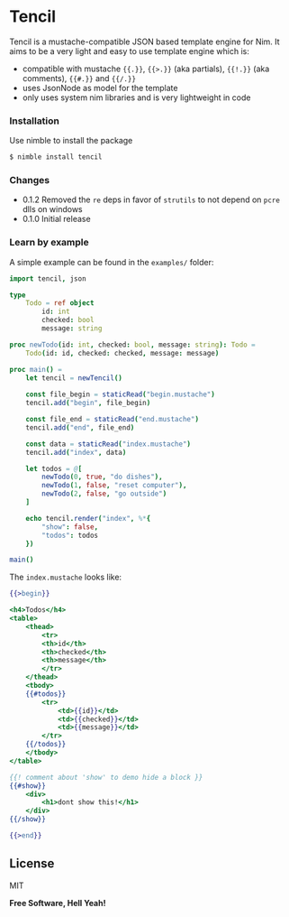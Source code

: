# Tencil

Tencil is a mustache-compatible JSON based template engine for Nim.
It aims to be a very light and easy to use template engine which is:

  - compatible with mustache `{{.}}`, `{{>.}}` (aka partials), `{{!.}}` (aka comments), `{{#.}}` and `{{/.}}` 
  - uses JsonNode as model for the template
  - only uses system nim libraries and is very lightweight in code

### Installation

Use nimble to install the package
```sh
$ nimble install tencil
```

### Changes

  - 0.1.2
  Removed the `re` deps in favor of `strutils` to not depend on `pcre` dlls on windows
  - 0.1.0
  Initial release

### Learn by example

A simple example can be found in the `examples/` folder:

```nim
import tencil, json

type
    Todo = ref object
        id: int
        checked: bool
        message: string

proc newTodo(id: int, checked: bool, message: string): Todo =
    Todo(id: id, checked: checked, message: message)

proc main() =
    let tencil = newTencil()
    
    const file_begin = staticRead("begin.mustache")
    tencil.add("begin", file_begin)

    const file_end = staticRead("end.mustache")
    tencil.add("end", file_end)

    const data = staticRead("index.mustache")
    tencil.add("index", data)

    let todos = @[
        newTodo(0, true, "do dishes"),
        newTodo(1, false, "reset computer"),
        newTodo(2, false, "go outside")
    ]

    echo tencil.render("index", %*{
        "show": false,
        "todos": todos
    })

main()
```

The `index.mustache` looks like:

```mustache
{{>begin}}

<h4>Todos</h4>
<table>
    <thead>
        <tr>
        <th>id</th>
        <th>checked</th>
        <th>message</th>
        </tr>
    </thead>
    <tbody>
    {{#todos}}
        <tr>
            <td>{{id}}</td>
            <td>{{checked}}</td>
            <td>{{message}}</td>
        </tr>
    {{/todos}}
    </tbody>
</table>

{{! comment about 'show' to demo hide a block }}
{{#show}}
    <div>
        <h1>dont show this!</h1>
    </div>
{{/show}}

{{>end}}
```

License
----

MIT


**Free Software, Hell Yeah!**
